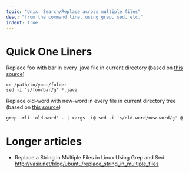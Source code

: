 ```yaml
---
topic: "Unix: Search/Replace across multiple files"
desc: "from the command line, using grep, sed, etc."
indent: true
---
```


# Quick One Liners

Replace foo with bar in every .java file in current directory (based on [this source](http://stackoverflow.com/questions/11392478/how-to-replace-a-string-in-multiple-files-in-linux-command-line))


```
cd /path/to/your/folder
sed -i 's/foo/bar/g' *.java
```

Replace old-word with new-word in every file in current directory tree (based on [this source](http://stackoverflow.com/questions/11392478/how-to-replace-a-string-in-multiple-files-in-linux-command-line))

```
grep -rli 'old-word' . | xargs -i@ sed -i 's/old-word/new-word/g' @
```

# Longer articles

* Replace a String in Multiple Files in Linux Using Grep and Sed: <http://vasir.net/blog/ubuntu/replace_string_in_multiple_files>
